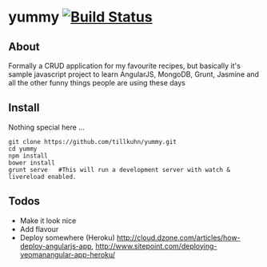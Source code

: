 yummy [![Build Status](https://travis-ci.org/tillkuhn/yummy.svg?branch=master)](https://travis-ci.org/tillkuhn/visualCaptcha-java-rest) 
=====

About
-----
Formally a CRUD application for my favourite recipes, but basically it's sample javascript project to learn AngularJS, MongoDB, Grunt, Jasmine and all the other funny things people are using these days

Install
----------------
Nothing special here ...

    git clone https://github.com/tillkuhn/yummy.git
    cd yummy
    npm install
    bower install	    
    grunt serve   #This will run a development server with watch & livereload enabled.
	
Todos
----
* Make it look nice
* Add flavour
* Deploy somewhere (Heroku) http://cloud.dzone.com/articles/how-deploy-angularjs-app, http://www.sitepoint.com/deploying-yeomanangular-app-heroku/
